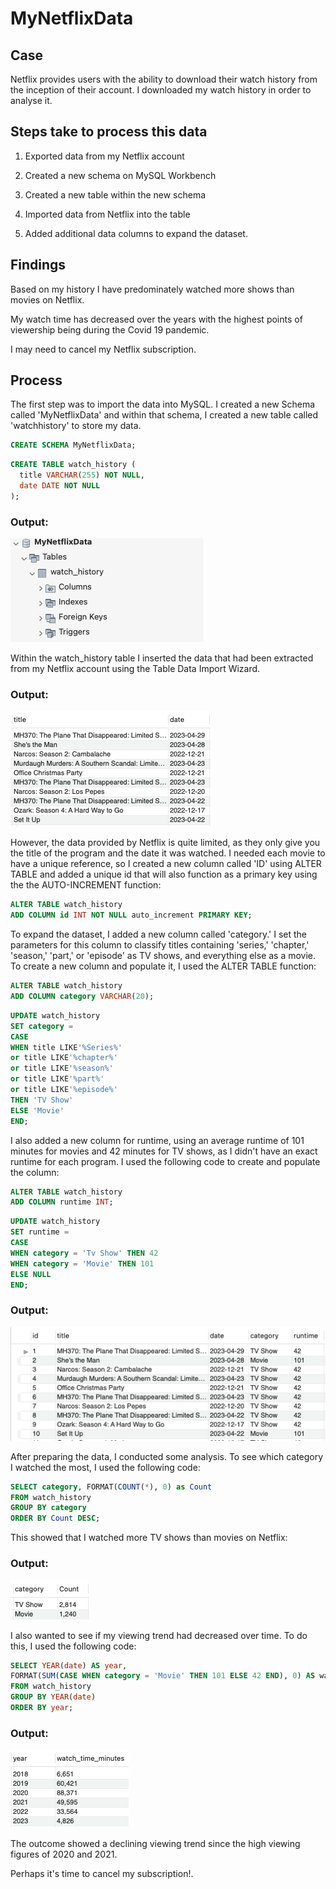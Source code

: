 # MyNetflixData

## Case
Netflix provides users with the ability to download their watch history from the inception of their account. I downloaded my watch history in order to analyse it.

## Steps take to process this data
1. Exported data from my Netflix account

2. Created a new schema on MySQL Workbench

3. Created a new table within the new schema

4. Imported data from Netflix into the table

5. Added additional data columns to expand the dataset. 

## Findings
Based on my history I have predominately watched more shows than movies on Netflix. 

My watch time has decreased over the years with the highest points of viewership being during the Covid 19 pandemic. 

I may need to cancel my Netflix subscription.

## Process

The first step was to import the data into MySQL. I created a new Schema called 'MyNetflixData' and within that schema, I created a new table called 'watchhistory' to store my data.

```sql
CREATE SCHEMA MyNetflixData;
```

```sql
CREATE TABLE watch_history (
  title VARCHAR(255) NOT NULL,
  date DATE NOT NULL
);
```

### Output:

![Schema and Table](https://github.com/ezrany/MyNetflixData/blob/main/MySQL%20Workbench%20Images/Screenshot%202023-05-08%20at%2011.28.31.png)

Within the watch_history table I inserted the data that had been extracted from my Netflix account using the Table Data Import Wizard.

### Output:

![Imported Data](https://github.com/ezrany/MyNetflixData/blob/main/MySQL%20Workbench%20Images/ImportedNetlixData.png)



However, the data provided by Netflix is quite limited, as they only give you the title of the program and the date it was watched. I needed each movie to have a unique reference, so I created a new column called 'ID' using ALTER TABLE and added a unique id that will also function as a primary key using the  the AUTO-INCREMENT function:

```sql
ALTER TABLE watch_history
ADD COLUMN id INT NOT NULL auto_increment PRIMARY KEY;
```

To expand the dataset, I added a new column called 'category.' I set the parameters for this column to classify titles containing 'series,' 'chapter,' 'season,' 'part,' or 'episode' as TV shows, and everything else as a movie. To create a new column and populate it, I used the ALTER TABLE function:

```sql
ALTER TABLE watch_history
ADD COLUMN category VARCHAR(20);
```

```sql
UPDATE watch_history
SET category =
CASE
WHEN title LIKE'%Series%'
or title LIKE'%chapter%'
or title LIKE'%season%'
or title LIKE'%part%'
or title LIKE'%episode%'
THEN 'TV Show'
ELSE 'Movie'
END;
```

I also added a new column for runtime, using an average runtime of 101 minutes for movies and 42 minutes for TV shows, as I didn't have an exact runtime for each program. I used the following code to create and populate the column:

```sql
ALTER TABLE watch_history
ADD COLUMN runtime INT;
```

```sql
UPDATE watch_history
SET runtime =
CASE
WHEN category = 'Tv Show' THEN 42
WHEN category = 'Movie' THEN 101
ELSE NULL
END;
```

### Output:

![Imported Data](https://github.com/ezrany/MyNetflixData/blob/main/MySQL%20Workbench%20Images/Additional%20Columns.png)

After preparing the data, I conducted some analysis. To see which category I watched the most, I used the following code:

```sql
SELECT category, FORMAT(COUNT(*), 0) as Count
FROM watch_history
GROUP BY category
ORDER BY Count DESC;
```

This showed that I watched more TV shows than movies on Netflix:
### Output:

![Imported Data](https://github.com/ezrany/MyNetflixData/blob/main/MySQL%20Workbench%20Images/WatchTimeByCategory.png)


I also wanted to see if my viewing trend had decreased over time. To do this, I used the following code:

```sql
SELECT YEAR(date) AS year,
FORMAT(SUM(CASE WHEN category = 'Movie' THEN 101 ELSE 42 END), 0) AS watch_time_minutes
FROM watch_history
GROUP BY YEAR(date)
ORDER BY year;
```
### Output:

![Imported Data](https://github.com/ezrany/MyNetflixData/blob/main/MySQL%20Workbench%20Images/WatchTimeByYear.png)

The outcome showed a declining viewing trend since the high viewing figures of 2020 and 2021. 


Perhaps it's time to cancel my subscription!.

